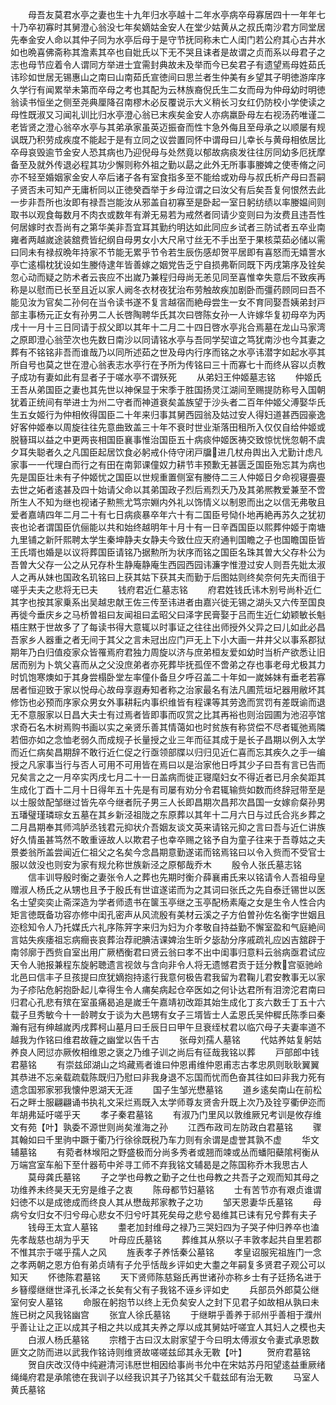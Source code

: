 <!-- { "loadSidebar": true } -->
　　母吾友莫君水亭之妻也生十九年归水亭越十二年水亭病卒母寡居四十一年年七十乃卒初寡时其舅澄心翁没七年矣嫡姑金安人在堂少姑黄从之叔氏南沙君方同堂居先奉金安人命以其仲子同为水亭后母于是守节抚同称未亡人闺门若公府其心古井水如也晩喜佛斋称其澹素其卒也自妣氏以下无不哭且诔者是故谓之贞而系以母君子之志也母节应着令人谓同方举进士宜需封典故未及举而今已矣君子有遗望焉母姓茹氏讳珍如世居无锡惠山之南曰山南茹氏宣徳间曰思兰者生仲美有乡望其子明徳游庠序久学行有闻累举未第而卒母之考也其配为云林族裔倪氏生二女而母为仲母幼时明徳翁读书恒坐之侧至尧典厘降召南樛木必反覆说示大义稍长习女红仍防校小学使读之母性既淑又习闻礼训比归水亭澄心翁已末疾矣金安人亦病羸卧母左右视汤药唯谨二老皆贤之澄心翁卒水亭与其弟承家虽英迈振奋而性卞急外侮且至母承之以顺屡有规讽既乃积劳成疾度不能起于是有立同之议尝置同怀中谓母曰儿幸长与黄母相依居比卒母哀毁逾节金安人恐其病也乃迎倪母与处然竟以郁故病痰发往往厉同幼多厄抚摩备至及就外传退必程其功少懈则称外祖之勤以勗之此外无所事事媵婢之使枣脩之问亦不轻至婚姻家金安人卒后诸子各有室食指多至不能给或劝母与叔氏析产母曰吾嗣子贤否未可知产无庸析同以正徳癸酉举于乡母泣谓之曰汝父有后矣吾复何恨然去此一步非吾所也汝即有禄吾岂能汝从邪盖自初寡至是卧起一室日躬纺绩以率媵媪间则取书以观食每数月不肉衣或数年有澣无易若为戒然者同请少变则曰为汝费且违吾性何居嫁时衣吾尚有之第华美非吾宜耳其勤约明达如此同应乡试者三防试者五卒业南雍者两越嵗途装舘费皆纪纲自母男女小大尺帛寸丝无不手出至于果核菜茹必储以需曰同未有禄叔晩年持家不节能无累乎节令若生辰伤感却贺平居即有喜怒而无嬉詈水亭亡逺榻枕犹设如生媵侍逮年皆善嫁之姻党告乏宁自损弗靳同既下丙戌第序及铨矣忽心动而疑之防术者云丧应不出嵗乃兼程归母尚无恙见同至喜惟幸失意后不致疾再称是以慰而已长至且近以家人阙冬衣材夜犹治布劳触故疾加剧卧而彊药顾同曰吾不能见汝为官矣二孙何在当令读书遂不复言越宿而絶母尝生一女不育同娶吾姨弟封戸部主事杨元正女有孙男二人长啓陶聘华氏其次曰啓陈女孙一人许嫁华复初母卒为丙戌十一月十三日同请于叔父即以其年十二月二十四日啓水亭兆合焉墓在龙山马家湾之原即澄心翁茔次也先数日南沙以同请铭水亭与吾同学契谊之笃犹南沙也今其妻之葬有不铭铭非吾而谁哉乃以同所述茹之世及母内行序而铭之水亭讳潜字如起水亭其所自号也莫之世在澄心翁表志水亭行在予所为传铭曰三十而寡七十而终从容以贞教子成功有妻如此有显者子于嗟水亭不谓殀死
　　从弟妇王仲姬墓志铭
　　仲姬氏王吾从弟国臣之妻也其先世以神保显于宋季于胜国扬灵江湖间至赐提防称号入国朝犹着正统间有举进士为州二守者而神道衰矣盖族望于沙头者二百年仲姬父溥娶华氏生五女姬行为仲相攸得国臣二十年来归事其舅西园翁及姑过安人得妇道甚西园豪逸好客仲姬奉以周旋往往先意曲致盖三十年不衰时世业渐落田租所入仅仅自给仲姬或脱簮珥以益之中更两丧相国臣襄事惟治国臣五十病痰仲姬医祷交致惊忧恍忽朝不虞夕耳失聪者久之凡国臣起居饮食必躬戒仆侍守闭戸牖进几杖舟舆出入尤勤计虑凡家事一一代理白而行之有田在南郭课僮奴力耕节丰预歉无甚匮乏国臣殆忘其为病也先是国臣壮未有子仲姬忧之国臣以世规重置侧室有媵侍二三人仲姬日夕命视寝亹亹去世之妬者逺甚及四十始请父命以其弟国政子烈后焉烈夭乃及其弟熈教爱兼至不啻所生人不知为继也视诸子勲熊尤笃宗婣内外礼以饰情义以制恩而出之以信无弗敬且爱者嘉靖四年二月二十有七日病痰暴卒年六十有二国臣号恸仆地再絶再苏久之犹初丧也论者谓国臣伉俪能以共和始终越明年十月十有一日辛酉国臣以熙葬仲姬于南塘九里铺之新阡熙聘太学生秦坤静夫女静夫今致仕应天府通判国瞻之子也国瞻国臣皆王氏壻也婚是以议将葬国臣请铭乃据勲所为状序而铭之国臣名珠其曽大父存朴公为吾曽大父存一公之从兄存朴生静庵静庵生西园西园讳濂字惟澄过安人则吾先妣太淑人之再从妹也国政名玑铭曰上获其姑下获其夫而勤于后图姑则终矣奈何先夫而徂于嗟乎夫夫之悲将无已夫
　　钱府君近仁墓志铭
　　府君姓钱氏讳木别号尚朴近仁其字也按其家乗系出吴越忠献王佐三传至讳进者由嘉兴徙无锡之湖头又六传至国良再徙今垂庆乡之马桥曽祖曰友闻祖曰孟昭父曰泽字民膏娶于吕而生近仁幼颖敏长魁梧庄黙于世故多了了每读书得大意辄以时事证之往往出师授外父异之曰儿如此必昌吾家乡人器重之者无间于其父之言未冠出应门戸无上下小大画一井井父以事系郡狱期年乃白归值疫家众皆罹焉府君独力周旋以济与庶弟桓友爱如幼时当析产欲悉让旧居而别为卜筑父喜而从之父没庶弟者亦死葬毕抚孤侄不啻弟之存也事老母尤极其力时饥饱寒燠如于其身尝榻卧堂左率僮仆备旦夕呼召盖二十年如一嵗姊妹有垂老若寡居者恒迎致于家以悦母心故母享遐寿知者称之治家最名有法凡圃荒垣圮器用敝坏其修饬也必预而序家众男女外事耕耘内事织维皆有程课等其劳逸而赏罚有差既谕而退无不意服家以日昌大夫士有过焉者皆即事而叹赏之比其再裕也则治园圃为池沼亭馆求奇石名木树焉购书画以实之亲贤乐善其情蔼如也时贫族有称贷偿不尽者辄弛焉隣若佃亦如之念恤老弱久而成规子长量授之业三年而征其成于是长子昌期以例入太学而近仁病矣昌期辞不敢行近仁促之行亟领部牒以归归见近仁喜而忘其疾久之手一编授之凡家事当行与否人可用不可用皆在焉曰以是治家他日呼其少子曰吾有言已告而兄矣言之之一月卒实丙戌七月二十一日盖病而徙正寝麾妇女不得近者已月余矣距其生成化丁酉十二月十日得年五十先是有司屡有劝分令君辄输赀如数而终辞冠带至是以士服敛配邹继过皆先卒今继者阮子男三人长即昌期次昌邦次昌国一女嫁俞粲孙男五璠璧瑾璘琮女五墓在其乡新泾祖陇之东原葬以其年十二月六日与过氏合兆乡葬之二月昌期奉其师鸿胪丞钱君元抑状介吾姻友谈文英来请铭元抑之言曰吾与近仁讲族好久情虽甚笃然不敢重诬故人以欺君子也幸卒赐之铭予自为童子往来于吾尊姑之夫景娄翁所盖尝闻近仁祖父之名矣今念昌期意勤遂诺而铭焉铭曰以令入赀而不受官士服以敛没也则安为家有规允称世族新泾之原郁哉乔木
　　殷令人张氏墓志铭
　　信丰训导殷时衡之妻张令人之葬也先期时衡介薛襄甫氏来以铭请令人吾祖母皇赠淑人杨氏之从甥也且予于殷氏有世谊遂诺而为之其词曰张氏之先自泰迁锡世以医名士望奕奕止斋深造为学者师遗书在箧玉亭继之玉亭配杨素庵之女是生令人性合内矩言徳既备功容亦修中闺孔密声从风流殷有美材云溪之子方伯曽孙佐名衡字世姻且迩稔知令人乃托媒氏六礼序陈笄字来归为妇为介孝敬自持益勤不懈室盈和气庭絶间言姑失疾痿祖忘病癎丧哀葬治荐祀腆洁课婢治生昕夕毖劼分序戚疏礼应凶吉舘辟于南邻廓于西赀自室出用广厥栖衡君曰贤云翁曰孝不出中闺事归意料云翁病亟君试应天令人驰报兼程东旋躬聴遗言视敛与含向非令人将无遗憾君贡于廷分教宫驱驰岭北邑曰信丰子旦孩提曰庶犹嫡抱持逺行我意何极告君我留为君鞠儿君安教事无以家为子疹阽危躬抱卧起儿幸得生令人痡矣病起仓卒医如之何讣达君所有泪滂沱君南曰归君心孔悲有殡在室虽痛曷追是嵗壬午嘉靖初改距其始生成化丁亥六数壬丁五十六载子旦秀敏今十一龄聘女于谈为大邑甥有女子三壻皆士人孟恩氏吴仲穉氏陈季曰秦瀚有冠有绅越嵗丙戌葬柯山墓月曰壬辰日曰甲午旦衰绖杖君以临穴母子夫妻率道不越我为作铭曰维君故薶之幽堂以告千古
　　张母刘孺人墓铭
　　代姑养姑复躬姑养良人罔愆亦厥攸相维恩之褒之乃维子训之尚后有征哉我铭以葬
　　戸部郎中钱君墓铭
　　有崇兹邱湖山之坞藏焉者谁曰仲恩甫维仲恩甫志古孝忠夙则耿耿翼翼其恭进不忘亲载疏载陈既归乃慰曰非我身退不忘国而忧而色奋其往如曰非我力死有遗念国邪家邪我懐仲恩湖天无涯
　　国子生邹光懋墓铭
　　道乡逺矣南山在前松石之畔士服翩翩诵书执礼文采烂焉既入太学师尊友贤舎升既上次乃及铨亨衢伊迩而年胡弗延吁嗟乎天
　　孝子秦君墓铭
　　有淑乃门里风以敦维厥兄考训是攸存维文有苑【叶】孰委不源世则尚矣淮海之孙
　　江西布政司左防政白君墓铭
　　骤其翰如曰千里驹中蹶于衢乃行徐徐既税乃车力则有余谓是虚誉其孰不虚
　　华文辅墓铭
　　有菀者林堠阳之野盛极而分尚多秀者或翘而竦或丛而蟠阳蘗隂柯衡从万端宫室车船下至什器苟中斧寻工师不弃我铭文辅曷是之陈国称乔木我思古人
　　莫母龚氏墓铭
　　子之学也母教之勤子之仕也母教之共吾子之观而知其母之功维养未终昊天无穷是维子之衷
　　陈母都节妇墓铭
　　士有苦节亦有艰贞谁谓妇徳不以是成徳成而终良人其从懋哉邦家教子之功
　　邹天恩妻华氏墓铭
　　母病兮女归女不归兮母心悲女不归兮吁其死矣母之悲兮曷维其已诔有兄兮葬有夫子
　　钱母王太宜人墓铭
　　耋老加封维母之禄乃三哭妇四为子哭子仲归养卒也溘先孝哉慈也胡为乎天
　　叶母应氏墓铭
　　葬维其从祭以子丰敦孝起共自里若郡不惟其宗于嗟乎孺人之风
　　旌表孝子养恬秦公墓铭
　　孝皇诏服宪祖旌门一念之孝两朝之恩方伯有弟贞靖有子允乎恬哉乡评如史大耋之年嗣复多贤君子观公可以知天
　　怀徳陈君墓铭
　　天下贤师陈慈谿氏再世诸孙亦称乡士有子廷扬名进于乡簮缨继继世泽孔长泽之长矣有父有子我铭不诬乡评如史
　　兵部员外郎莫公继室何安人墓铭
　　命服在躬抱节以终上无负矣安人之封下见君子如故相从孰曰未旌已树之风我铭幽宫
　　张宜人徐氏墓铭
　　于继畊乎善养于祁州乎善相于濮州乎善让让之正以成其子相之共以成其夫养之厚以成其舅姑吁嗟宜人其妇人之模也夫
　　白淑人杨氏墓铭
　　宗稽于古曰汉太尉家望于今曰明太傅淑女令妻式承恩数匪文之防而进以武我作铭诗则维贤故嗟嗟兹邱其永无斁【叶】
　　贺府君墓铭
　　贺自庆改汉侍中纯避清河讳厯世相因给事尚书允中在宋姑苏丹阳望逺益重厥绪绳绳府君是承隂徳在我训子以经我识其子乃铭其父千载兹邱有治无斁
　　马室人黄氏墓铭
